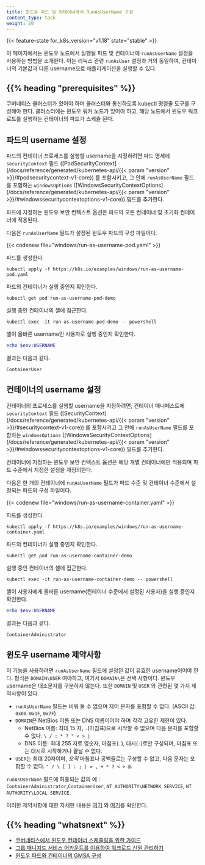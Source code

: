 ```yaml
---
title: 윈도우 파드 및 컨테이너에서 RunAsUserName 구성
content_type: task
weight: 20
---
```


<!-- overview -->

{{< feature-state for_k8s_version="v1.18" state="stable" >}}

이 페이지에서는 윈도우 노드에서 실행될 파드 및 컨테이너에 `runAsUserName` 설정을 사용하는 방법을 소개한다. 이는 리눅스 관련 `runAsUser` 설정과 거의 동일하여, 컨테이너의 기본값과 다른 username으로 애플리케이션을 실행할 수 있다.



## {{% heading "prerequisites" %}}


쿠버네티스 클러스터가 있어야 하며 클러스터와 통신하도록 kubectl 명령줄 도구를 구성해야 한다. 클러스터에는 윈도우 워커 노드가 있어야 하고, 해당 노드에서 윈도우 워크로드를 실행하는 컨테이너의 파드가 스케쥴 된다.



<!-- steps -->

## 파드의 username 설정

파드의 컨테이너 프로세스를 실행할 username을 지정하려면 파드 명세에 `securityContext` 필드 ([PodSecurityContext](/docs/reference/generated/kubernetes-api/{{< param "version" >}}/#podsecuritycontext-v1-core)) 를 포함시키고, 그 안에 `runAsUserName` 필드를 포함하는 `windowsOptions` ([WindowsSecurityContextOptions](/docs/reference/generated/kubernetes-api/{{< param "version" >}}/#windowssecuritycontextoptions-v1-core)) 필드를 추가한다.

파드에 지정하는 윈도우 보안 컨텍스트 옵션은 파드의 모든 컨테이너 및 초기화 컨테이너에 적용된다.

다음은 `runAsUserName` 필드가 설정된 윈도우 파드의 구성 파일이다.

{{< codenew file="windows/run-as-username-pod.yaml" >}}

파드를 생성한다.

```shell
kubectl apply -f https://k8s.io/examples/windows/run-as-username-pod.yaml
```

파드의 컨테이너가 실행 중인지 확인한다.

```shell
kubectl get pod run-as-username-pod-demo
```

실행 중인 컨테이너의 셸에 접근한다.

```shell
kubectl exec -it run-as-username-pod-demo -- powershell
```

셸이 올바른 username인 사용자로 실행 중인지 확인한다.

```powershell
echo $env:USERNAME
```

결과는 다음과 같다.

```shell
ContainerUser
```

## 컨테이너의 username 설정

컨테이너의 프로세스를 실행할 username을 지정하려면, 컨테이너 매니페스트에 `securityContext` 필드 ([SecurityContext](/docs/reference/generated/kubernetes-api/{{< param "version" >}}/#securitycontext-v1-core)) 를 포함시키고 그 안에 `runAsUserName` 필드를 포함하는 `windowsOptions` ([WindowsSecurityContextOptions](/docs/reference/generated/kubernetes-api/{{< param "version" >}}/#windowssecuritycontextoptions-v1-core)) 필드를 추가한다.

컨테이너에 지정하는 윈도우 보안 컨텍스트 옵션은 해당 개별 컨테이너에만 적용되며 파드 수준에서 지정한 설정을 재정의한다.

다음은 한 개의 컨테이너에 `runAsUserName` 필드가 파드 수준 및 컨테이너 수준에서 설정되는 파드의 구성 파일이다.

{{< codenew file="windows/run-as-username-container.yaml" >}}

파드를 생성한다.

```shell
kubectl apply -f https://k8s.io/examples/windows/run-as-username-container.yaml
```

파드의 컨테이너가 실행 중인지 확인한다.

```shell
kubectl get pod run-as-username-container-demo
```

실행 중인 컨테이너의 셸에 접근한다.

```shell
kubectl exec -it run-as-username-container-demo -- powershell
```

셸이 사용자에게 올바른 username(컨테이너 수준에서 설정된 사용자)을 실행 중인지 확인한다.

```powershell
echo $env:USERNAME
```

결과는 다음과 같다.

```shell
ContainerAdministrator
```

## 윈도우 username 제약사항

이 기능을 사용하려면 `runAsUserName` 필드에 설정된 값이 유효한 username이어야 한다. 형식은 `DOMAIN\USER` 여야하고, 여기서 `DOMAIN\`은 선택 사항이다. 윈도우 username은 대소문자를 구분하지 않는다. 또한 `DOMAIN` 및 `USER` 와 관련된 몇 가지 제약사항이 있다.

- `runAsUserName` 필드는 비워 둘 수 없으며 제어 문자를 포함할 수 없다. (ASCII 값: `0x00-0x1F`, `0x7F`)
- `DOMAIN`은 NetBios 이름 또는 DNS 이름이어야 하며 각각 고유한 제한이 있다.
  - NetBios 이름: 최대 15 자, `.`(마침표)으로 시작할 수 없으며 다음 문자를 포함할 수 없다. `\ / : * ? " < > |`
  - DNS 이름: 최대 255 자로 영숫자, 마침표(`.`), 대시(`-`)로만 구성되며, 마침표 또는 대시로 시작하거나 끝날 수 없다.
- `USER`는 최대 20자이며, *오직* 마침표나 공백들로는 구성할 수 없고, 다음 문자는 포함할 수 없다. `" / \ [ ] : ; | = , + * ? < > @`.

`runAsUserName` 필드에 허용되는 값의 예 : `ContainerAdministrator`,`ContainerUser`, `NT AUTHORITY\NETWORK SERVICE`, `NT AUTHORITY\LOCAL SERVICE`.

이러한 제약사항에 대한 자세한 내용은 [여기](https://support.microsoft.com/en-us/help/909264/naming-conventions-in-active-directory-for-computers-domains-sites-and) 와 [여기](https://docs.microsoft.com/en-us/powershell/module/microsoft.powershell.localaccounts/new-localuser?view=powershell-5.1)를 확인한다.



## {{% heading "whatsnext" %}}


* [쿠버네티스에서 윈도우 컨테이너 스케줄링을 위한 가이드](/ko/docs/setup/production-environment/windows/user-guide-windows-containers/)
* [그룹 매니지드 서비스 어카운트를 이용하여 워크로드 신원 관리하기](/ko/docs/setup/production-environment/windows/user-guide-windows-containers/#그룹-매니지드-서비스-어카운트를-이용하여-워크로드-신원-관리하기)
* [윈도우 파드와 컨테이너의 GMSA 구성](/ko/docs/tasks/configure-pod-container/configure-gmsa/)


